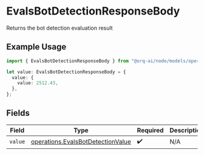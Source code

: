 # EvalsBotDetectionResponseBody

Returns the bot detection evaluation result

## Example Usage

```typescript
import { EvalsBotDetectionResponseBody } from "@orq-ai/node/models/operations";

let value: EvalsBotDetectionResponseBody = {
  value: {
    value: 2512.43,
  },
};
```

## Fields

| Field                                                                                  | Type                                                                                   | Required                                                                               | Description                                                                            |
| -------------------------------------------------------------------------------------- | -------------------------------------------------------------------------------------- | -------------------------------------------------------------------------------------- | -------------------------------------------------------------------------------------- |
| `value`                                                                                | [operations.EvalsBotDetectionValue](../../models/operations/evalsbotdetectionvalue.md) | :heavy_check_mark:                                                                     | N/A                                                                                    |